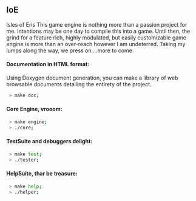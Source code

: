 ## IoE 
Isles of Eris
This game engine is nothing more than a passion project for me. Intentions may be one
day to compile this into a game. Until then, the grind for a feature rich, highly 
modulated, but easily customizable game engine is more than an over-reach however I am
undeterred. Taking my lumps along the way, we press on....more to come.

#### Documentation in HTML format: 
Using Doxygen document generation, you can make a library of web browsable documents
detailing the entirety of the project.
```bash
 > make doc;
```

#### Core Engine, vrooom: 
```bash
 > make engine;
 > ./core;
```

#### TestSuite and debuggers delight:
```bash
 > make test;
 > ./tester;
```

#### HelpSuite, thar be treasure: 
```bash
 > make help;
 > ./helper;
```

